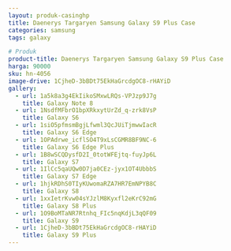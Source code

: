 ```yaml
---
layout: produk-casinghp
title: Daenerys Targaryen Samsung Galaxy S9 Plus Case
categories: samsung
tags: galaxy

# Produk
product-title: Daenerys Targaryen Samsung Galaxy S9 Plus Case
harga: 90000
sku: hn-4056
image-drive: 1CjheD-3bBDt75EkHaGrcdgOC8-rHAYiD
gallery:
  - url: 1a5k8a3g4EkIikoSMxwLRQs-VPJzp9J7g
    title: Galaxy Note 8
  - url: 1NsdfMFbrO1bpXRkxytUrZd_q-zrk8VsP
    title: Galaxy S6
  - url: 1siO5pfmsmBgjLfwml3QcJUiTjmwwIacR
    title: Galaxy S6 Edge
  - url: 1OPAdrwe_icflSO4T9xLsCGMR8BF9NC-6
    title: Galaxy S6 Edge Plus
  - url: 1B8wSCQDysfD2I_0totWFEjtq-fuyJp6L
    title: Galaxy S7
  - url: 1IlCc5qaUQw0D7ja0CEz-jyx1OT4UbbbS
    title: Galaxy S7 Edge
  - url: 1hjkRDhS0TIyKUwomaRZA7HR7EmNPYB8C
    title: Galaxy S8
  - url: 1xxIetrKvw04sYJzlM8Kyxfl2eKrC92mG
    title: Galaxy S8 Plus
  - url: 1O9BoMTaNR7Rtnhq_FIc5nqKdjL3qQF09
    title: Galaxy S9
  - url: 1CjheD-3bBDt75EkHaGrcdgOC8-rHAYiD
    title: Galaxy S9 Plus
---
```

